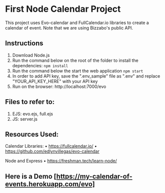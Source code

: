 # First Node Calendar Project
This project uses Evo-calendar and FullCalendar.io libraries to create a calendar of event. Note that we are using Bizzabo's public API.

## Instructions
1.	Download Node.js 
2.	Run the command below on the root of the folder to install the dependencies:
    `npm install`
3.	Run the command below the start the web application
    `npm start`
4.  In order to add API key, save the ".env_sample" file as ".env" and replace "YOUR_API_KEY_HERE" with your API key 
5.	Run on the browser:  http://localhost:7000/evo

## Files to refer to:
1.	EJS: 	evo.ejs, full.ejs
2.	JS:   	server.js 

## Resources Used:
  Calendar Libraries:
•	https://fullcalendar.io/
•	https://github.com/edlynvillegas/evo-calendar

  Node and Express
•	https://freshman.tech/learn-node/

## Here is a Demo [https://my-calendar-of-events.herokuapp.com/evo]
